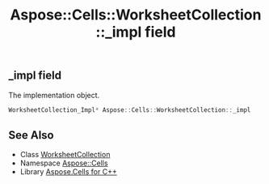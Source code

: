 ﻿---
title: Aspose::Cells::WorksheetCollection::_impl field
linktitle: _impl
second_title: Aspose.Cells for C++ API Reference
description: 'Aspose::Cells::WorksheetCollection::_impl field. The implementation object in C++.'
type: docs
weight: 4400
url: /cpp/aspose.cells/worksheetcollection/_impl/
---
## _impl field


The implementation object.

```cpp
WorksheetCollection_Impl* Aspose::Cells::WorksheetCollection::_impl
```

## See Also

* Class [WorksheetCollection](../)
* Namespace [Aspose::Cells](../../)
* Library [Aspose.Cells for C++](../../../)
